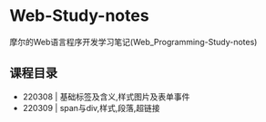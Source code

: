 # Web-Study-notes
摩尔的Web语言程序开发学习笔记(Web_Programming-Study-notes)

## 课程目录
* 220308 | 基础标签及含义,样式图片及表单事件
* 220309 | span与div,样式,段落,超链接
